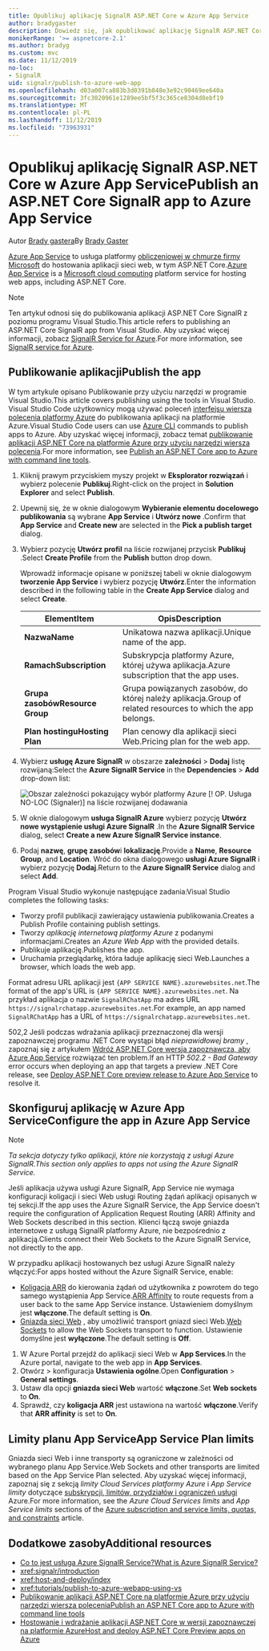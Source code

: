 ```yaml
---
title: Opublikuj aplikację SignalR ASP.NET Core w Azure App Service
author: bradygaster
description: Dowiedz się, jak opublikować aplikację SignalR ASP.NET Core w Azure App Service.
monikerRange: '>= aspnetcore-2.1'
ms.author: bradyg
ms.custom: mvc
ms.date: 11/12/2019
no-loc:
- SignalR
uid: signalr/publish-to-azure-web-app
ms.openlocfilehash: d03a007ca883b3d0391b848e3e92c90469ee640a
ms.sourcegitcommit: 3fc3020961e1289ee5bf5f3c365ce8304d8ebf19
ms.translationtype: MT
ms.contentlocale: pl-PL
ms.lasthandoff: 11/12/2019
ms.locfileid: "73963931"
---
```

# <a name="publish-an-aspnet-core-opno-locsignalr-app-to-azure-app-service"></a><span data-ttu-id="25552-103">Opublikuj aplikację SignalR ASP.NET Core w Azure App Service</span><span class="sxs-lookup"><span data-stu-id="25552-103">Publish an ASP.NET Core SignalR app to Azure App Service</span></span>

<span data-ttu-id="25552-104">Autor [Brady gastera](https://twitter.com/bradygaster)</span><span class="sxs-lookup"><span data-stu-id="25552-104">By [Brady Gaster](https://twitter.com/bradygaster)</span></span>

<span data-ttu-id="25552-105">[Azure App Service](/azure/app-service/app-service-web-overview) to usługa platformy [obliczeniowej w chmurze firmy Microsoft](https://azure.microsoft.com/) do hostowania aplikacji sieci web, w tym ASP.NET Core.</span><span class="sxs-lookup"><span data-stu-id="25552-105">[Azure App Service](/azure/app-service/app-service-web-overview) is a [Microsoft cloud computing](https://azure.microsoft.com/) platform service for hosting web apps, including ASP.NET Core.</span></span>

> [!NOTE]
> <span data-ttu-id="25552-106">Ten artykuł odnosi się do publikowania aplikacji ASP.NET Core SignalR z poziomu programu Visual Studio.</span><span class="sxs-lookup"><span data-stu-id="25552-106">This article refers to publishing an ASP.NET Core SignalR app from Visual Studio.</span></span> <span data-ttu-id="25552-107">Aby uzyskać więcej informacji, zobacz [SignalR Service for Azure](https://azure.microsoft.com/services/signalr-service).</span><span class="sxs-lookup"><span data-stu-id="25552-107">For more information, see [SignalR service for Azure](https://azure.microsoft.com/services/signalr-service).</span></span>

## <a name="publish-the-app"></a><span data-ttu-id="25552-108">Publikowanie aplikacji</span><span class="sxs-lookup"><span data-stu-id="25552-108">Publish the app</span></span>

<span data-ttu-id="25552-109">W tym artykule opisano Publikowanie przy użyciu narzędzi w programie Visual Studio.</span><span class="sxs-lookup"><span data-stu-id="25552-109">This article covers publishing using the tools in Visual Studio.</span></span> <span data-ttu-id="25552-110">Visual Studio Code użytkownicy mogą używać poleceń [interfejsu wiersza polecenia platformy Azure](/cli/azure) do publikowania aplikacji na platformie Azure.</span><span class="sxs-lookup"><span data-stu-id="25552-110">Visual Studio Code users can use [Azure CLI](/cli/azure) commands to publish apps to Azure.</span></span> <span data-ttu-id="25552-111">Aby uzyskać więcej informacji, zobacz temat [publikowanie aplikacji ASP.NET Core na platformie Azure przy użyciu narzędzi wiersza polecenia](/azure/app-service/app-service-web-get-started-dotnet).</span><span class="sxs-lookup"><span data-stu-id="25552-111">For more information, see [Publish an ASP.NET Core app to Azure with command line tools](/azure/app-service/app-service-web-get-started-dotnet).</span></span>

1. <span data-ttu-id="25552-112">Kliknij prawym przyciskiem myszy projekt w **Eksplorator rozwiązań** i wybierz polecenie **Publikuj**.</span><span class="sxs-lookup"><span data-stu-id="25552-112">Right-click on the project in **Solution Explorer** and select **Publish**.</span></span>

1. <span data-ttu-id="25552-113">Upewnij się, że w oknie dialogowym **Wybieranie elementu docelowego publikowania** są wybrane **App Service** i **Utwórz nowe** .</span><span class="sxs-lookup"><span data-stu-id="25552-113">Confirm that **App Service** and **Create new** are selected in the **Pick a publish target** dialog.</span></span>

1. <span data-ttu-id="25552-114">Wybierz pozycję **Utwórz profil** na liście rozwijanej przycisk **Publikuj** .</span><span class="sxs-lookup"><span data-stu-id="25552-114">Select **Create Profile** from the **Publish** button drop down.</span></span>

   <span data-ttu-id="25552-115">Wprowadź informacje opisane w poniższej tabeli w oknie dialogowym **tworzenie App Service** i wybierz pozycję **Utwórz**.</span><span class="sxs-lookup"><span data-stu-id="25552-115">Enter the information described in the following table in the **Create App Service** dialog and select **Create**.</span></span>

   | <span data-ttu-id="25552-116">Element</span><span class="sxs-lookup"><span data-stu-id="25552-116">Item</span></span>               | <span data-ttu-id="25552-117">Opis</span><span class="sxs-lookup"><span data-stu-id="25552-117">Description</span></span> |
   | ------------------ | ----------- |
   | <span data-ttu-id="25552-118">**Nazwa**</span><span class="sxs-lookup"><span data-stu-id="25552-118">**Name**</span></span>           | <span data-ttu-id="25552-119">Unikatowa nazwa aplikacji.</span><span class="sxs-lookup"><span data-stu-id="25552-119">Unique name of the app.</span></span> |
   | <span data-ttu-id="25552-120">**Ramach**</span><span class="sxs-lookup"><span data-stu-id="25552-120">**Subscription**</span></span>   | <span data-ttu-id="25552-121">Subskrypcja platformy Azure, której używa aplikacja.</span><span class="sxs-lookup"><span data-stu-id="25552-121">Azure subscription that the app uses.</span></span> |
   | <span data-ttu-id="25552-122">**Grupa zasobów**</span><span class="sxs-lookup"><span data-stu-id="25552-122">**Resource Group**</span></span> | <span data-ttu-id="25552-123">Grupa powiązanych zasobów, do której należy aplikacja.</span><span class="sxs-lookup"><span data-stu-id="25552-123">Group of related resources to which the app belongs.</span></span> |
   | <span data-ttu-id="25552-124">**Plan hostingu**</span><span class="sxs-lookup"><span data-stu-id="25552-124">**Hosting Plan**</span></span>   | <span data-ttu-id="25552-125">Plan cenowy dla aplikacji sieci Web.</span><span class="sxs-lookup"><span data-stu-id="25552-125">Pricing plan for the web app.</span></span> |

1. <span data-ttu-id="25552-126">Wybierz **usługę Azure SignalR** w obszarze **zależności** > **Dodaj** listę rozwijaną:</span><span class="sxs-lookup"><span data-stu-id="25552-126">Select the **Azure SignalR Service** in the **Dependencies** > **Add** drop-down list:</span></span>

   ![Obszar zależności pokazujący wybór platformy Azure [! OP. Usługa NO-LOC (Signaler)] na liście rozwijanej dodawania](publish-to-azure-web-app/_static/signalr-service-dependency.png)

1. <span data-ttu-id="25552-128">W oknie dialogowym **usługa SignalR Azure** wybierz pozycję **Utwórz nowe wystąpienie usługi Azure SignalR** .</span><span class="sxs-lookup"><span data-stu-id="25552-128">In the **Azure SignalR Service** dialog, select **Create a new Azure SignalR Service instance**.</span></span>

1. <span data-ttu-id="25552-129">Podaj **nazwę**, **grupę zasobów**i **lokalizację**.</span><span class="sxs-lookup"><span data-stu-id="25552-129">Provide a **Name**, **Resource Group**, and **Location**.</span></span> <span data-ttu-id="25552-130">Wróć do okna dialogowego **usługi Azure SignalR** i wybierz pozycję **Dodaj**.</span><span class="sxs-lookup"><span data-stu-id="25552-130">Return to the **Azure SignalR Service** dialog and select **Add**.</span></span>

<span data-ttu-id="25552-131">Program Visual Studio wykonuje następujące zadania:</span><span class="sxs-lookup"><span data-stu-id="25552-131">Visual Studio completes the following tasks:</span></span>

* <span data-ttu-id="25552-132">Tworzy profil publikacji zawierający ustawienia publikowania.</span><span class="sxs-lookup"><span data-stu-id="25552-132">Creates a Publish Profile containing publish settings.</span></span>
* <span data-ttu-id="25552-133">Tworzy *aplikację internetową platformy Azure* z podanymi informacjami.</span><span class="sxs-lookup"><span data-stu-id="25552-133">Creates an *Azure Web App* with the provided details.</span></span>
* <span data-ttu-id="25552-134">Publikuje aplikację.</span><span class="sxs-lookup"><span data-stu-id="25552-134">Publishes the app.</span></span>
* <span data-ttu-id="25552-135">Uruchamia przeglądarkę, która ładuje aplikację sieci Web.</span><span class="sxs-lookup"><span data-stu-id="25552-135">Launches a browser, which loads the web app.</span></span>

<span data-ttu-id="25552-136">Format adresu URL aplikacji jest `{APP SERVICE NAME}.azurewebsites.net`.</span><span class="sxs-lookup"><span data-stu-id="25552-136">The format of the app's URL is `{APP SERVICE NAME}.azurewebsites.net`.</span></span> <span data-ttu-id="25552-137">Na przykład aplikacja o nazwie `SignalRChatApp` ma adres URL `https://signalrchatapp.azurewebsites.net`.</span><span class="sxs-lookup"><span data-stu-id="25552-137">For example, an app named `SignalRChatApp` has a URL of `https://signalrchatapp.azurewebsites.net`.</span></span>

<span data-ttu-id="25552-138">502,2 Jeśli podczas wdrażania aplikacji przeznaczonej dla wersji zapoznawczej programu .NET Core wystąpi błąd *nieprawidłowej bramy* , zapoznaj się z artykułem [Wdróż ASP.NET Core wersja zapoznawcza, aby Azure App Service](xref:host-and-deploy/azure-apps/index#deploy-aspnet-core-preview-release-to-azure-app-service) rozwiązać ten problem.</span><span class="sxs-lookup"><span data-stu-id="25552-138">If an HTTP *502.2 - Bad Gateway* error occurs when deploying an app that targets a preview .NET Core release, see [Deploy ASP.NET Core preview release to Azure App Service](xref:host-and-deploy/azure-apps/index#deploy-aspnet-core-preview-release-to-azure-app-service) to resolve it.</span></span>

## <a name="configure-the-app-in-azure-app-service"></a><span data-ttu-id="25552-139">Skonfiguruj aplikację w Azure App Service</span><span class="sxs-lookup"><span data-stu-id="25552-139">Configure the app in Azure App Service</span></span>

> [!NOTE]
> <span data-ttu-id="25552-140">*Ta sekcja dotyczy tylko aplikacji, które nie korzystają z usługi Azure SignalR.*</span><span class="sxs-lookup"><span data-stu-id="25552-140">*This section only applies to apps not using the Azure SignalR Service.*</span></span>
>
> <span data-ttu-id="25552-141">Jeśli aplikacja używa usługi Azure SignalR, App Service nie wymaga konfiguracji koligacji i sieci Web usługi Routing żądań aplikacji opisanych w tej sekcji.</span><span class="sxs-lookup"><span data-stu-id="25552-141">If the app uses the Azure SignalR Service, the App Service doesn't require the configuration of Application Request Routing (ARR) Affinity and Web Sockets described in this section.</span></span> <span data-ttu-id="25552-142">Klienci łączą swoje gniazda internetowe z usługą SignalR platformy Azure, nie bezpośrednio z aplikacją.</span><span class="sxs-lookup"><span data-stu-id="25552-142">Clients connect their Web Sockets to the Azure SignalR Service, not directly to the app.</span></span>

<span data-ttu-id="25552-143">W przypadku aplikacji hostowanych bez usługi Azure SignalR należy włączyć:</span><span class="sxs-lookup"><span data-stu-id="25552-143">For apps hosted without the Azure SignalR Service, enable:</span></span>

* <span data-ttu-id="25552-144">[Koligacja ARR](https://azure.github.io/AppService/2016/05/16/Disable-Session-affinity-cookie-(ARR-cookie)-for-Azure-web-apps.html) do kierowania żądań od użytkownika z powrotem do tego samego wystąpienia App Service.</span><span class="sxs-lookup"><span data-stu-id="25552-144">[ARR Affinity](https://azure.github.io/AppService/2016/05/16/Disable-Session-affinity-cookie-(ARR-cookie)-for-Azure-web-apps.html) to route requests from a user back to the same App Service instance.</span></span> <span data-ttu-id="25552-145">Ustawieniem domyślnym jest **włączone**.</span><span class="sxs-lookup"><span data-stu-id="25552-145">The default setting is **On**.</span></span>
* <span data-ttu-id="25552-146">[Gniazda sieci Web](xref:fundamentals/websockets) , aby umożliwić transport gniazd sieci Web.</span><span class="sxs-lookup"><span data-stu-id="25552-146">[Web Sockets](xref:fundamentals/websockets) to allow the Web Sockets transport to function.</span></span> <span data-ttu-id="25552-147">Ustawienie domyślne jest **wyłączone**.</span><span class="sxs-lookup"><span data-stu-id="25552-147">The default setting is **Off**.</span></span>

1. <span data-ttu-id="25552-148">W Azure Portal przejdź do aplikacji sieci Web w **App Services**.</span><span class="sxs-lookup"><span data-stu-id="25552-148">In the Azure portal, navigate to the web app in **App Services**.</span></span>
1. <span data-ttu-id="25552-149">Otwórz > konfiguracja **Ustawienia ogólne**.</span><span class="sxs-lookup"><span data-stu-id="25552-149">Open **Configuration** > **General settings**.</span></span>
1. <span data-ttu-id="25552-150">Ustaw dla opcji **gniazda sieci Web** wartość **włączone**.</span><span class="sxs-lookup"><span data-stu-id="25552-150">Set **Web sockets** to **On**.</span></span>
1. <span data-ttu-id="25552-151">Sprawdź, czy **koligacja ARR** jest ustawiona na wartość **włączone**.</span><span class="sxs-lookup"><span data-stu-id="25552-151">Verify that **ARR affinity** is set to **On**.</span></span>

## <a name="app-service-plan-limits"></a><span data-ttu-id="25552-152">Limity planu App Service</span><span class="sxs-lookup"><span data-stu-id="25552-152">App Service Plan limits</span></span>

<span data-ttu-id="25552-153">Gniazda sieci Web i inne transporty są ograniczone w zależności od wybranego planu App Service.</span><span class="sxs-lookup"><span data-stu-id="25552-153">Web Sockets and other transports are limited based on the App Service Plan selected.</span></span> <span data-ttu-id="25552-154">Aby uzyskać więcej informacji, zapoznaj się z sekcją *limity Cloud Services platformy Azure* i *App Service limity* dotyczące [subskrypcji, limitów, przydziałów i ograniczeń usługi](/azure/azure-subscription-service-limits#app-service-limits) Azure.</span><span class="sxs-lookup"><span data-stu-id="25552-154">For more information, see the *Azure Cloud Services limits* and *App Service limits* sections of the [Azure subscription and service limits, quotas, and constraints](/azure/azure-subscription-service-limits#app-service-limits) article.</span></span>

## <a name="additional-resources"></a><span data-ttu-id="25552-155">Dodatkowe zasoby</span><span class="sxs-lookup"><span data-stu-id="25552-155">Additional resources</span></span>

* <span data-ttu-id="25552-156">[Co to jest usługa Azure SignalR Service?](/azure/azure-signalr/signalr-overview)</span><span class="sxs-lookup"><span data-stu-id="25552-156">[What is Azure SignalR Service?](/azure/azure-signalr/signalr-overview)</span></span>
* <xref:signalr/introduction>
* <xref:host-and-deploy/index>
* <xref:tutorials/publish-to-azure-webapp-using-vs>
* [<span data-ttu-id="25552-157">Publikowanie aplikacji ASP.NET Core na platformie Azure przy użyciu narzędzi wiersza polecenia</span><span class="sxs-lookup"><span data-stu-id="25552-157">Publish an ASP.NET Core app to Azure with command line tools</span></span>](/azure/app-service/app-service-web-get-started-dotnet)
* [<span data-ttu-id="25552-158">Hostowanie i wdrażanie aplikacji ASP.NET Core w wersji zapoznawczej na platformie Azure</span><span class="sxs-lookup"><span data-stu-id="25552-158">Host and deploy ASP.NET Core Preview apps on Azure</span></span>](xref:host-and-deploy/azure-apps/index#deploy-aspnet-core-preview-release-to-azure-app-service)
